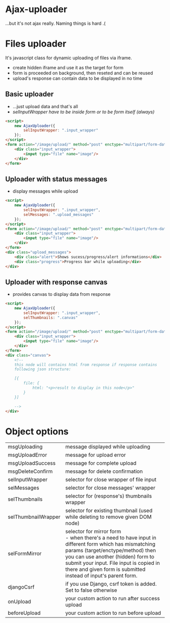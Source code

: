 Ajax-uploader
=============

...but it's not ajax really. Naming things is hard .(


Files uploader
==============

It's javascript class for dynamic uploading of files via iframe.
* create hidden iframe and use it as the target for form
* form is proceeded on background, then reseted and can be reused
* upload's response can contain data to be displayed in no time

Basic uploader
--------------

* ...just upload data and that's all
* *selInputWrapper have to be inside form or to be form itself (always)*

```html
<script>
	new AjaxUploader({
		selInputWrapper: ".input_wrapper"
	});
</script>
<form action="/image/upload/" method="post" enctype="multipart/form-data">
    <div class="input_wrapper">
		<input type="file" name="image"/>
	</div>
</form>
```


Uploader with status messages
-----------------------------

* display messages while upload

```html
<script>
	new AjaxUploader({
		selInputWrapper: ".input_wrapper",
		selMessages: ".upload_messages"
	});
</script>
<form action="/image/upload/" method="post" enctype="multipart/form-data">
    <div class="input_wrapper">
		<input type="file" name="image"/>
	</div>
</form>
<div class="upload_messages">
	<div class="alert">Shows sucess/progress/alert informations</div>
	<div class="progress">Progress bar while uploading</div>
</div>
```


Uploader with response canvas
-----------------------------

* provides canvas to display data from response

```html
<script>
	new AjaxUploader({
		selInputWrapper: ".input_wrapper",
		selThumbnails: ".canvas"
	});
</script>
<form action="/image/upload/" method="post" enctype="multipart/form-data">
    <div class="input_wrapper">
		<input type="file" name="image"/>
	</div>
</form>
<div class="canvas">
	<!--
	this node will contains html from response if response contains
	following json structure:

	[{
		file: {
			html: "<p>result to display in this node</p>"
		}
	}]

	-->
</div>
```


Object options
==============

<table>
<tr>
<td>msgUploading</td>
<td>message displayed while uploading</td>
</tr><tr>
<td>msgUploadError</td>
<td>message for upload error</td>
</tr><tr>
<td>msgUploadSuccess</td>
<td>message for complete upload</td>
</tr><tr>
<td>msgDeleteConfirm</td>
<td>message for delete confirmation</td>
</tr><tr>
<td>selInputWrapper</td>
<td>selector for close wrapper of file input</td>
</tr><tr>
<td>selMessages</td>
<td>selector for close messages' wrapper</td>
</tr><tr>
<td>selThumbnails</td>
<td>selector for (response's) thumbnails wrapper</td>
</tr><tr>
<td>selThumbnailWrapper</td>
<td>selector for existing thumbnail (used while deleting to remove given DOM node)</td>
</tr><tr>
<td>selFormMirror</td>
<td>selector for mirror form<br/>
- when there's a need to have input in different form which has mismatching params (target/enctype/method) then you can use another (hidden) form to submit your input. File input is copied in there and given form is submitted instead of input's parent form.</td>
</tr><tr>

<td>djangoCsrf</td>
<td>if you use Django, csrf token is added. Set to false otherwise</td>
</tr><tr>
<td>onUpload</td>
<td>your custom action to run after success upload</td>
</tr><tr>
<td>beforeUpload</td>
<td>your custom action to run before upload</td>
</tr>
</table>